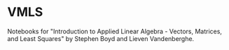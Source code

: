 # VMLS
Notebooks for "Introduction to Applied Linear Algebra - Vectors, Matrices, and Least Squares" by Stephen Boyd and Lieven Vandenberghe.
